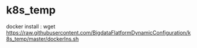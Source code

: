 # k8s_temp

docker install :
wget https://raw.githubusercontent.com/BigdataFlatformDynamicConfiguration/k8s_temp/master/dockerIns.sh
